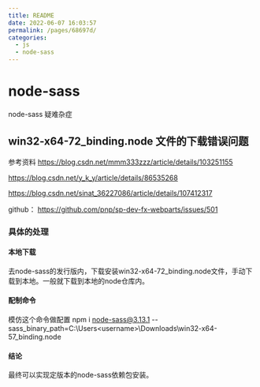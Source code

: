 ```yaml
---
title: README
date: 2022-06-07 16:03:57
permalink: /pages/68697d/
categories: 
  - js
  - node-sass
---
```




# node-sass 
node-sass 疑难杂症

## win32-x64-72_binding.node 文件的下载错误问题

参考资料
https://blog.csdn.net/mmm333zzz/article/details/103251155

https://blog.csdn.net/y_k_y/article/details/86535268

https://blog.csdn.net/sinat_36227086/article/details/107412317

github：
https://github.com/pnp/sp-dev-fx-webparts/issues/501

### 具体的处理

#### 本地下载
去node-sass的发行版内，下载安装win32-x64-72_binding.node文件，手动下载到本地。一般就下载到本地的node仓库内。

#### 配制命令
模仿这个命令做配置
npm i node-sass@3.13.1 --sass_binary_path=C:\Users\<username>\Downloads\win32-x64-57_binding.node

#### 结论
最终可以实现定版本的node-sass依赖包安装。